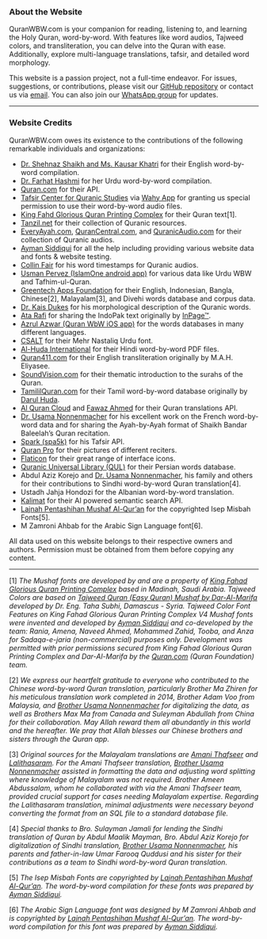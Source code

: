 ### About the Website

QuranWBW.com is your companion for reading, listening to, and learning the Holy Quran, word-by-word. With features like word audios, Tajweed colors, and transliteration, you can delve into the Quran with ease. Additionally, explore multi-language translations, tafsir, and detailed word morphology.

This website is a passion project, not a full-time endeavor. For issues, suggestions, or contributions, please visit our [GitHub repository](https://github.com/marwan/quranwbw) or contact us via [email](mailto:quranwbw@gmail.com). You can also join our [WhatsApp group](https://chat.whatsapp.com/CtrbWUB4GTyDdZWXWujVSl) for updates.

---

### Website Credits

QuranWBW.com owes its existence to the contributions of the following remarkable individuals and organizations:

- [Dr. Shehnaz Shaikh and Ms. Kausar Khatri](http://emuslim.com/Quran/Translation_English.asp) for their English word-by-word compilation.
- [Dr. Farhat Hashmi](https://www.farhathashmi.com) for her Urdu word-by-word compilation.
- [Quran.com](https://quran.com) for their API.
- [Tafsir Center for Quranic Studies](https://tafsir.net/) via [Wahy App](https://web.wahy.net/) for granting us special permission to use their word-by-word audio files.
- [King Fahd Glorious Quran Printing Complex](http://qurancomplex.gov.sa/) for their Quran text[1].
- [Tanzil.net](http://tanzil.net/trans/) for their collection of Quranic resources.
- [EveryAyah.com](http://everyayah.com), [QuranCentral.com](https://qurancentral.com), and [QuranicAudio.com](https://quranicaudio.com) for their collection of Quranic audios.
- [Ayman Siddiqui](https://zoopernet.com) for all the help including providing various website data and fonts & website testing.
- [Collin Fair](https://github.com/cpfair) for his word timestamps for Quranic audios.
- [Usman Pervez (IslamOne android app)](https://play.google.com/store/apps/details?id=com.atq.quranemajeedapp.org.islamone&hl=en) for various data like Urdu WBW and Tafhim-ul-Quran.
- [Greentech Apps Foundation](https://gtaf.org) for their English, Indonesian, Bangla, Chinese[2], Malayalam[3], and Divehi words database and corpus data.
- [Dr. Kais Dukes](https://github.com/kaisdukes) for his morphological description of the Quranic words.
- [Ata Rafi](https://www.typemybook.com/download/complete-quran-kareem-text/) for sharing the IndoPak text originally by [InPage™](http://inpage.com/).
- [Azrul Azwar (Quran WbW iOS app)](https://apps.apple.com/us/app/quran-word-by-word/id588198510) for the words databases in many different languages.
- [CSALT](http://csalt.itu.edu.pk/urdufont/index.html) for their Mehr Nastaliq Urdu font.
- [Al-Huda International](https://www.alhudapk.com/products/hindi-section.html) for their Hindi word-by-word PDF files.
- [Quran411.com](https://www.quran411.com/) for their English transliteration originally by M.A.H. Eliyasee.
- [SoundVision.com](https://www.soundvision.com/article/a-thematic-introduction-to-the-surahs-of-the-qur-an) for their thematic introduction to the surahs of the Quran.
- [TamililQuran.com](http://www.tamililquran.com/) for their Tamil word-by-word database originally by [Darul Huda](https://www.darulhuda.net/).
- [Al Quran Cloud](https://alquran.cloud/) and [Fawaz Ahmed](https://github.com/fawazahmed0) for their Quran translations API.
- [Dr. Usama Nonnenmacher](https://drusaman.github.io/) for his excellent work on the French word-by-word data and for sharing the Ayah-by-Ayah format of Shaikh Bandar Baleelah’s Quran recitation.
- [Spark (spa5k)](https://github.com/spa5k/tafsir_api) for his Tafsir API.
- [Quran Pro](https://quran-pro.com/) for their pictures of different reciters.
- [Flaticon](https://www.flaticon.com/uicons/) for their great range of interface icons.
- [Quranic Universal Library (QUL)](https://qul.tarteel.ai/) for their Persian words database.
- Abdul Aziz Korejo and [Dr. Usama Nonnenmacher](https://drusaman.github.io/), his family and others for their contributions to Sindhi word-by-word Quran translation[4].
- Ustadh Jahja Hondozi for the Albanian word-by-word translation.
- [Kalimat](https://www.kalimat.dev/) for their AI powered semantic search API.
- [Lajnah Pentashihan Mushaf Al-Qur’an](https://lajnah.kemenag.go.id/) for the copyrighted Isep Misbah Fonts[5].
- M Zamroni Ahbab for the Arabic Sign Language font[6].

All data used on this website belongs to their respective owners and authors. Permission must be obtained from them before copying any content.

---

[1] _The Mushaf fonts are developed by and are a property of [King Fahad Glorious Quran Printing Complex](https://qurancomplex.gov.sa/) based in Madinah, Saudi Arabia. Tajweed Colors are based on [Tajweed Quran (Easy Quran) Mushaf by Dar-Al-Marifa](https://easyquran.com/ar/) developed by Dr. Eng. Taha Subhi, Damascus - Syria. Tajweed Color Font Features on King Fahad Glorious Quran Printing Complex V4 Mushaf fonts were invented and developed by [Ayman Siddiqui](https://zoopernet.com) and co-developed by the team: Rania, Amena, Naveed Ahmed, Mohammed Zahid, Tooba, and Anza for Sadaqa-e-jaria (non-commercial) purposes only. Development was permitted with prior permissions secured from King Fahad Glorious Quran Printing Complex and Dar-Al-Marifa by the [Quran.com](https://quran.com) (Quran Foundation) team._

[2] _We express our heartfelt gratitude to everyone who contributed to the Chinese word-by-word Quran translation, particularly Brother Ma Zhiren for his meticulous translation work completed in 2014, Brother Adam Voo from Malaysia, and [Brother Usama Nonnenmacher](https://drusaman.github.io/) for digitalizing the data, as well as Brothers Max Ma from Canada and Suleyman Abdullah from China for their collaboration. May Allah reward them all abundantly in this world and the hereafter. We pray that Allah blesses our Chinese brothers and sisters through the Quran app._

[3] _Original sources for the Malayalam translations are [Amani Thafseer](https://amanithafseer.com) and [Lalithasaram](https://www.lalithasaram.net/). For the Amani Thafseer translation, [Brother Usama Nonnenmacher](https://drusaman.github.io/) assisted in formatting the data and adjusting word splitting where knowledge of Malayalam was not required. Brother Ameen Abdussalam, whom he collaborated with via the Amani Thafseer team, provided crucial support for cases needing Malayalam expertise. Regarding the Lalithasaram translation, minimal adjustments were necessary beyond converting the format from an SQL file to a standard database file._

[4] _Special thanks to Bro. Sulayman Jamali for lending the Sindhi translation of Quran by Abdul Maalik Mayman, Bro. Abdul Aziz Korejo for digitalization of Sindhi translation, [Brother Usama Nonnenmacher](https://drusaman.github.io/), his parents and father-in-law Umar Farooq Quddusi and his sister for their contributions as a team to Sindhi word-by-word Quran translation._

[5] _The Isep Misbah Fonts are copyrighted by [Lajnah Pentashihan Mushaf Al-Qur’an](https://lajnah.kemenag.go.id/). The word-by-word compilation for these fonts was prepared by [Ayman Siddiqui](https://zoopernet.com)._

[6] _The Arabic Sign Language font was designed by M Zamroni Ahbab and is copyrighted by [Lajnah Pentashihan Mushaf Al-Qur’an](https://lajnah.kemenag.go.id/). The word-by-word compilation for this font was prepared by [Ayman Siddiqui](https://zoopernet.com)._
